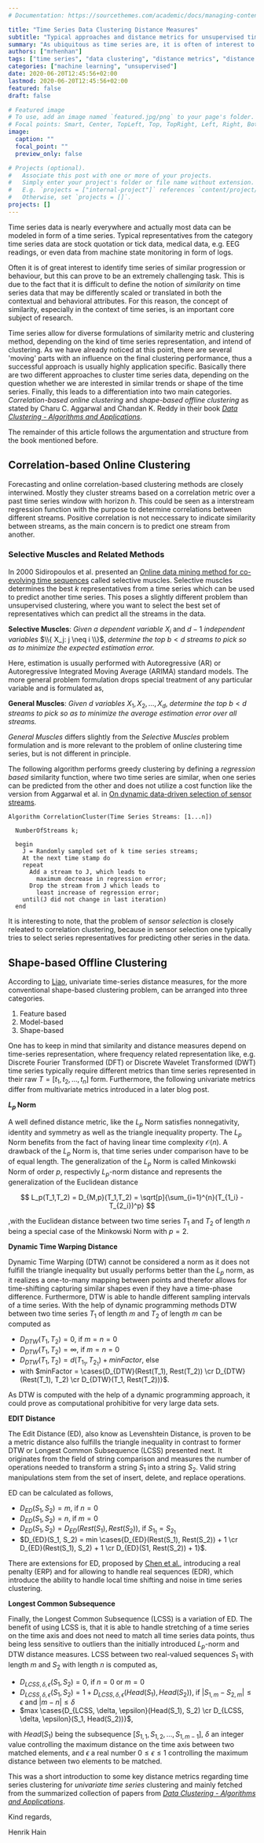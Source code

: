 ```yaml
---
# Documentation: https://sourcethemes.com/academic/docs/managing-content/

title: "Time Series Data Clustering Distance Measures"
subtitle: "Typical approaches and distance metrics for unsupervised time series clustering"
summary: "As ubiquitous as time series are, it is often of interest to identify clusters of similar time series in order to gain better insight into the structure of the available data. However, unsupervised learning from time series data has its own stumbling blocks. For this reason, the following article presents some helpful time series specific distance metrics and basic procedures to work successfully with time series data."
authors: ["mrhenhan"]
tags: ["time series", "data clustering", "distance metrics", "distance measures", "unsupervised", "machine learning"]
categories: ["machine learning", "unsupervised"]
date: 2020-06-20T12:45:56+02:00
lastmod: 2020-06-20T12:45:56+02:00
featured: false
draft: false

# Featured image
# To use, add an image named `featured.jpg/png` to your page's folder.
# Focal points: Smart, Center, TopLeft, Top, TopRight, Left, Right, BottomLeft, Bottom, BottomRight.
image:
  caption: ""
  focal_point: ""
  preview_only: false

# Projects (optional).
#   Associate this post with one or more of your projects.
#   Simply enter your project's folder or file name without extension.
#   E.g. `projects = ["internal-project"]` references `content/project/deep-learning/index.md`.
#   Otherwise, set `projects = []`.
projects: []
---
```

Time series data is nearly everywhere and actually most data can be modeled in form of a time series. Typical representatives from the category time series data are stock quotation or tick data, medical data, e.g. EEG readings, or even data from machine state monitoring in form of logs.

Often it is of great interest to identify time series of similar progression or behaviour, but this can prove to be an extremely challenging task. This is due to the fact that it is difficult to define the notion of _similarity_ on time series data that may be differently scaled or translated in both the contextual and behavioral attributes. For this reason, the concept of similarity, especially in the context of time series, is an important core subject of research.

Time series allow for diverse formulations of similarity metric and clustering method, depending on the kind of time series representation, and intend of clustering. As we have already noticed at this point, there are several 'moving' parts with an influence on the final clustering performance, thus a successful approach is usually highly application specific. Basically there are two different approaches to cluster time series data, depending on the question whether we are interested in similar trends or shape of the time series. Finally, this leads to a differentiation into two main categories. _Correlation-based online clustering_ and _shape-based offline clustering_ as stated by Charu C. Aggarwal and Chandan K. Reddy in their book [_Data Clustering - Algorithms and Applications_](http://charuaggarwal.net/clusterbook.pdf).

The remainder of this article follows the argumentation and structure from the book mentioned before.

## Correlation-based Online Clustering

Forecasting and online correlation-based clustering methods are closely interwined. Mostly they cluster streams based on a correlation metric over a past time series window with horizon $h$. This could be seen as a interstream regression function with the purpose to determine correlations between different streams. Positive correlation is not neccessary to indicate similarity between streams, as the main concern is to predict one stream from another.

### Selective Muscles and Related Methods

In 2000 Sidiropoulos et al. presented an [Online data mining method for co-evolving time sequences](https://ieeexplore.ieee.org/document/839383) called selective muscles. Selective muscles determines the best $k$ representatives from a time series which can be used to predict another time series. This poses a slightly different problem than unsupervised clustering, where you want to select the best set of representatives which can predict all the streams in the data.

**Selective Muscles**: _Given a dependent variable_ $X_i$ and $d - 1$ _independent variables_ $\\{ X_j: j \neq i \\}$, _determine the top_ $b < d$ _streams to pick so as to minimize the expected estimation error._

Here, estimation is usually performed with Autoregressive (AR) or Autoregressive Integrated Moving Average (ARIMA) standard models. The more general problem formulation drops special treatment of any particular variable and is formulated as,

**General Muscles**: _Given_ $d$ _variables_ $X_1, X_2, ..., X_d$, _determine the top_ $b < d$ _streams to pick so as to minimize the average estimation error over all streams._

_General Muscles_ differs slightly from the _Selective Muscles_ problem formulation and is more relevant to the problem of online clustering time series, but is not different in principle.

The following algorithm performs greedy clustering by defining a _regression based_ similarity function, where two time series are similar, when one series can be predicted from the other and does not utilize a cost function like the version from Aggarwal et al. in [On dynamic data-driven selection of sensor streams](https://dl.acm.org/doi/10.1145/2020408.2020595).

```
Algorithm CorrelationCluster(Time Series Streams: [1...n])
 
  NumberOfStreams k;
  
  begin
    J = Randomly sampled set of k time series streams;
    At the next time stamp do
    repeat
      Add a stream to J, which leads to
        maximum decrease in regression error;
      Drop the stream from J which leads to
        least increase of regression error;
    until(J did not change in last iteration)
  end
```

It is interesting to note, that the problem of _sensor selection_ is closely releated to correlation clustering, because in sensor selection one typically tries to select series representatives for predicting other series in the data.

## Shape-based Offline Clustering

According to [Liao](https://dl.acm.org/doi/10.1016/j.patcog.2005.01.025), univariate time-series distance measures, for the more conventional shape-based clustering problem, can be arranged into three categories.

1. Feature based
2. Model-based
3. Shape-based

One has to keep in mind that similarity and distance measures depend on time-series representation, where frequency related representation like, e.g. Discrete Fourier Transformed (DFT) or Discrete Wavelet Transformed (DWT) time series typically require different metrics than time series represented in their raw $T = [t_1, t_2, ..., t_n]$ form. Furthermore, the following univariate metrics differ from multivariate metrics introduced in a later blog post.

**$L_p$ Norm**

A well defined distance metric, like the $L_p$ Norm satisfies nonnegativity, identity and symmetry as well as the triangle inequality property. The $L_p$ Norm benefits from the fact of having linear time complexity $\mathcal{O}(n)$. A drawback of the $L_p$ Norm is, that time series under comparison have to be of equal length. The generalization of the $L_p$ Norm is called Minkowski Norm of order $p$, respectivly $L_p$-norm distance and represents the generalization of the Euclidean distance

$$
L_p(T_1,T_2) = D_{M,p}(T_1,T_2) = \sqrt[p]{\sum_{i=1}^{n}(T_{1_i} - T_{2_i})^p}
$$

,with the Euclidean distance between two time series $T_1$ and $T_2$ of length $n$ being a special case of the Minkowski Norm with $p=2$.

**Dynamic Time Warping Distance**

Dynamic Time Warping (DTW) cannot be considered a norm as it does not fulfill the triangle inequality but usually performs better than the $L_p$ norm, as it realizes a one-to-many mapping between points and therefor allows for time-shifting capturing similar shapes even if they have a time-phase difference. Furthermore, DTW is able to handle different sampling intervals of a time series. With the help of dynamic programming methods DTW between two time series $T_1$ of length $m$ and $T_2$ of length $m$ can be computed as

- $D_{DTW}(T_1,T_2) = 0$, if $m = n = 0$
- $D_{DTW}(T_1,T_2) = \infty$, if $m = n = 0$
- $D_{DTW}(T_1,T_2) = d(T_{1_1}, T_{2_1}) + minFactor$, else
- with $minFactor = \cases\{D_{DTW}(Rest(T_1), Rest(T_2)) \cr D_{DTW}(Rest(T_1), T_2) \cr D_{DTW}(T_1, Rest(T_2))}$.

As DTW is computed with the help of a dynamic programming approach, it could prove as computational prohibitive for very large data sets.

**EDIT Distance**

The Edit Distance (ED), also know as Levenshtein Distance, is proven to be a metric distance also fulfills the triangle inequality in contrast to former DTW or Longest Common Subsequence (LCSS) presented next. It originates from the field of string comparison and measures the number of operations needed to transform a string $S_1$ into a string $S_2$. Valid string manipulations stem from the set of insert, delete, and replace operations.

ED can be calculated as follows,

- $D_{ED}(S_1, S_2) = m$, if $n = 0$
- $D_{ED}(S_1, S_2) = n$, if $m = 0$
- $D_{ED}(S_1, S_2) = D_{ED}(Rest(S_1), Rest(S_2))$, if $S_{1_1} = S_{2_1}$
- $D_{ED}(S_1, S_2) = min \cases\{D_{ED}(Rest(S_1), Rest(S_2)) + 1 \cr D_{ED}(Rest(S_1), S_2) + 1 \cr D_{ED}(S1, Rest(S_2)) + 1}$.

There are extensions for ED, proposed by [Chen et al.](https://dl.acm.org/doi/10.1145/1066157.1066213), introducing a real penalty (ERP) and for allowing to handle real sequences (EDR), which introduce the ability to handle local time shifting and noise in time series clustering.

**Longest Common Subsequence**

Finally, the Longest Common Subsequence (LCSS) is a variation of ED. The benefit of using LCSS is, that it is able to handle stretching of a time series on the time axis and does not need to match all time series data points, thus being less sensitive to outliers than the initially introduced $L_p$-norm and DTW distance measures. LCSS between two real-valued sequences $S_1$ with length $m$ and $S_2$ with length $n$ is computed as,

- $D_{LCSS, \delta, \epsilon}(S_1, S_2) = 0$, if $n = 0$ or $m = 0$
- $D_{LCSS, \delta, \epsilon}(S_1, S_2) = 1 + D_{LCSS, \delta, \epsilon}(Head(S_1), Head(S_2))$, if $|S_{1,m} - S_{2,m}| \le \epsilon$ and $|m - n| \leq \delta$
- $max \cases\{D_{LCSS, \delta, \epsilon}(Head(S_1), S_2) \cr D_{LCSS, \delta, \epsilon}(S_1, Head(S_2))}$,

with $Head(S_1)$ being the subsequence $[S_{1,1}, S_{1,2},...,S_{1,m-1}]$, $\delta$ an integer value controlling the maximum distance on the time axis between two matched elements, and $\epsilon$ a real number $0 \le \epsilon \le 1$ controlling the maximum distance between two elements to be matched.

This was a short introduction to some key distance metrics regarding time series clustering for _univariate time series_ clustering and mainly fetched from the summarized collection of papers from [_Data Clustering - Algorithms and Applications_](http://charuaggarwal.net/clusterbook.pdf).

Kind regards,

Henrik Hain
